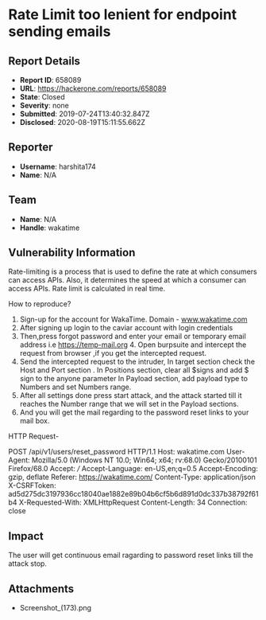 # Rate Limit too lenient for endpoint sending emails

## Report Details
- **Report ID**: 658089
- **URL**: https://hackerone.com/reports/658089
- **State**: Closed
- **Severity**: none
- **Submitted**: 2019-07-24T13:40:32.847Z
- **Disclosed**: 2020-08-19T15:11:55.662Z

## Reporter
- **Username**: harshita174
- **Name**: N/A

## Team
- **Name**: N/A
- **Handle**: wakatime

## Vulnerability Information
Rate-limiting is a process that is used to define the rate at which consumers can access APIs. Also, it determines the speed at which a consumer can access APIs. Rate limit is calculated in real time.

How to reproduce?

1. Sign-up for the account for WakaTime.  Domain - www.wakatime.com
2. After signing up login to the caviar account with login credentials
3. Then,press forgot password and enter your email or temporary email address i.e https://temp-mail.org 4. Open burpsuite and intercept the request from browser ,if you get the intercepted request.
5. Send the intercepted request to the intruder, In target section check the Host and Port section . In Positions section, clear all $signs and add $ sign to the anyone parameter In Payload section, add payload type to Numbers and set Numbers range.
6. After all settings done press start attack, and the attack started till it reaches the Number range that we will set in the Payload sections.
8. And you will get the mail regarding to the  password reset links to your mail box.

HTTP Request-

POST /api/v1/users/reset_password HTTP/1.1
Host: wakatime.com
User-Agent: Mozilla/5.0 (Windows NT 10.0; Win64; x64; rv:68.0) Gecko/20100101 Firefox/68.0
Accept: */*
Accept-Language: en-US,en;q=0.5
Accept-Encoding: gzip, deflate
Referer: https://wakatime.com/
Content-Type: application/json
X-CSRFToken: ad5d275dc3197936cc18040ae1882e89b04b6cf5b6d891d0dc337b38792f61b4
X-Requested-With: XMLHttpRequest
Content-Length: 34
Connection: close

## Impact

The user will get continuous email ragarding to password reset links till the attack stop.

## Attachments
- Screenshot_(173).png
